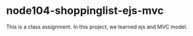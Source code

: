 # node104-shoppinglist-ejs-mvc
This is a class assignment.
In this project, we learned ejs and MVC model. 
